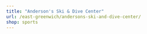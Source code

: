 ```yaml
---
title: "Anderson's Ski & Dive Center"
url: /east-greenwich/andersons-ski-and-dive-center/
shop: sports
---
```

